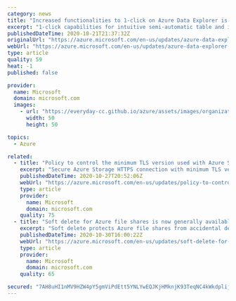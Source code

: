 ```yaml
---
category: news
title: "Increased functionalities to 1-click on Azure Data Explorer is now generally available"
excerpt: "1-click capabilities for intuitive semi-automatic table and ingestion experiences in Azure Data Explorer is generally available."
publishedDateTime: 2020-10-21T21:37:32Z
originalUrl: "https://azure.microsoft.com/en-us/updates/azure-data-explorer-1click-is-now-in-general-availability/"
webUrl: "https://azure.microsoft.com/en-us/updates/azure-data-explorer-1click-is-now-in-general-availability/"
type: article
quality: 59
heat: -1
published: false

provider:
  name: Microsoft
  domain: microsoft.com
  images:
    - url: "https://everyday-cc.github.io/azure/assets/images/organizations/microsoft.com-50x50.jpg"
      width: 50
      height: 50

topics:
  - Azure

related:
  - title: "Policy to control the minimum TLS version used with Azure Storage now generally available"
    excerpt: "Secure Azure Storage HTTPS connection with minimum TLS version via policy control."
    publishedDateTime: 2020-10-27T20:52:06Z
    webUrl: "https://azure.microsoft.com/en-us/updates/policy-to-control-the-minimum-tls-version-used-with-azure-storage-now-generally-available/"
    type: article
    provider:
      name: Microsoft
      domain: microsoft.com
    quality: 75
  - title: "Soft delete for Azure file shares is now generally available in all regions"
    excerpt: "Soft delete protects Azure file shares from accidental deletion.  In January 2021, it will be enabled by default for all new storage accounts."
    publishedDateTime: 2020-10-30T16:00:22Z
    webUrl: "https://azure.microsoft.com/en-us/updates/soft-delete-for-azure-file-shares-is-now-generally-available/"
    type: article
    provider:
      name: Microsoft
      domain: microsoft.com
    quality: 65

secured: "7AH8uHI1nMV9HZW4pY5gmViPdEtt5YNLYwEQJKjHMknjK93TeqNC4kWkdplij48E3kYGuLiR/VKcvZnmLBqU6jc1i2VyRFYl5EACkaOVTficXvpkyk8S/VTpWcXSXVmFBn0+ASCBLav4mW9NrX+VzTRPK+WhOwjU/BXbTrAPLqL4D5ZmojtULHxbzJNyQsl932mrOeUHpkbIIT07+K3iTF4u0xPxyuEtyPfarhKUybTgs5lYbUeANGDpTmKPh3005kv46OMzgDyJZg7iPWiAqSMusNq2xgwUrHlRbfB1OuZvBgxMsZDWorkupZv7fWzg7+vAxSYZBkepnrjVfRLU7zIjLPNIBbP58Yaim13iu24=;OiYstHfdZwTphgDB5KN5Vg=="
---
```


